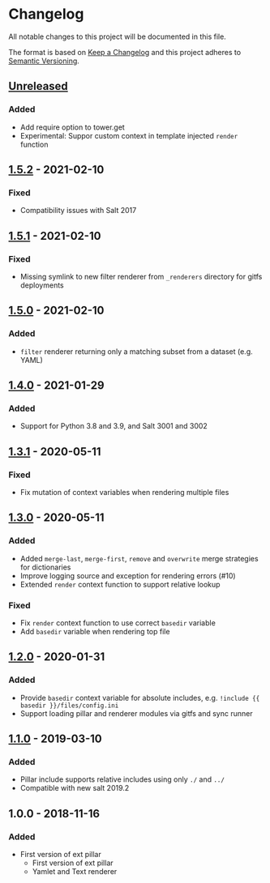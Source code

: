 # Changelog
All notable changes to this project will be documented in this file.

The format is based on [Keep a Changelog](http://keepachangelog.com/en/1.0.0/)
and this project adheres to [Semantic Versioning](http://semver.org/spec/v2.0.0.html).

## [Unreleased]
### Added
- Add require option to tower.get
- Experimental: Suppor custom context in template injected `render` function

## [1.5.2] - 2021-02-10
### Fixed
- Compatibility issues with Salt 2017

## [1.5.1] - 2021-02-10
### Fixed
- Missing symlink to new filter renderer from `_renderers` directory for gitfs deployments

## [1.5.0] - 2021-02-10
### Added
- `filter` renderer returning only a matching subset from a dataset (e.g. YAML)

## [1.4.0] - 2021-01-29
### Added
- Support for Python 3.8 and 3.9, and Salt 3001 and 3002

## [1.3.1] - 2020-05-11
### Fixed
- Fix mutation of context variables when rendering multiple files

## [1.3.0] - 2020-05-11
### Added
- Added `merge-last`, `merge-first`, `remove` and `overwrite` merge strategies for dictionaries
- Improve logging source and exception for rendering errors (#10)
- Extended `render` context function to support relative lookup

### Fixed
- Fix `render` context function to use correct `basedir` variable
- Add `basedir` variable when rendering top file

## [1.2.0] - 2020-01-31
### Added
- Provide `basedir` context variable for absolute includes, e.g. `!include {{ basedir }}/files/config.ini`
- Support loading pillar and renderer modules via gitfs and sync runner

## [1.1.0] - 2019-03-10
### Added
- Pillar include supports relative includes using only `./` and `../`
- Compatible with new salt 2019.2

## 1.0.0 - 2018-11-16
### Added
- First version of ext pillar
  - First version of ext pillar
  - Yamlet and Text renderer

[Unreleased]: https://github.com/jgraichen/salt-tower/compare/v1.5.2...HEAD
[1.5.2]: https://github.com/jgraichen/salt-tower/compare/v1.5.1...v1.5.2
[1.5.1]: https://github.com/jgraichen/salt-tower/compare/v1.5.0...v1.5.1
[1.5.0]: https://github.com/jgraichen/salt-tower/compare/v1.4.0...v1.5.0
[1.4.0]: https://github.com/jgraichen/salt-tower/compare/v1.3.1...v1.4.0
[1.3.1]: https://github.com/jgraichen/salt-tower/compare/v1.3.0...v1.3.1
[1.3.0]: https://github.com/jgraichen/salt-tower/compare/v1.2.0...v1.3.0
[1.2.0]: https://github.com/jgraichen/salt-tower/compare/v1.1.0...v1.2.0
[1.1.0]: https://github.com/jgraichen/salt-tower/compare/v1.0.0...v1.1.0
